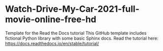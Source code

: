# Watch-Drive-My-Car-2021-full-movie-online-free-hd
Template for the Read the Docs tutorial This GitHub template includes fictional Python library with some basic Sphinx docs.  Read the tutorial here:  https://docs.readthedocs.io/en/stable/tutorial/
